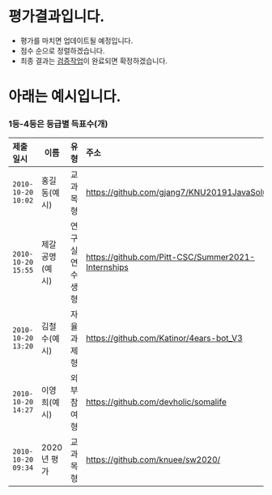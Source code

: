 # 평가결과입니다.
* 평가를 마치면 업데이트될 예정입니다.
* 점수 순으로 정렬하겠습니다.
* 최종 결과는 [검증작업](verification.md)이 완료되면 확정하겠습니다.

# 아래는 예시입니다. 
### 1등-4등은 등급별 득표수(개)
| 제출일시 | 이름 | 유형 | 주소 | 1등 | 2등 | 3등 | 4등 | 점수 | 
|:---|---|---|:---|:---:|:---:|:---:|:---:|:---:|
| `2010-10-20 10:02` | 홍길동(예시) | 교과목형 | https://github.com/gjang7/KNU20191JavaSolution | 6 | 5 | 5 | 1 | 223 |
| `2010-10-20 15:55` | 제갈공명(예시) | 연구실연수생형  | https://github.com/Pitt-CSC/Summer2021-Internships | 7 | 3 | 2 | 0 | 193 | 
| `2010-10-20 13:20` | 김철수(예시) | 자율과제형  | https://github.com/Katinor/4ears-bot_V3 | 5 | 6 | 1 | 2 | 191 |
| `2010-10-20 14:27` | 이영희(예시) | 외부참여형  | https://github.com/devholic/somalife | 3 | 4 | 3 | 1 | 136  | 
| `2010-10-20 09:34` | 2020년 평가 | 교과목형 | https://github.com/knuee/sw2020/ | 1 | 1 | 1 | 1 | 43 |
